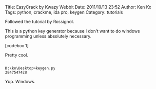 Title: EasyCrack by Kwazy Webbit
Date: 2011/10/13 23:52
Author: Ken Ko
Tags: python, crackme, ida pro, keygen
Category: tutorials

Followed the tutorial by Rossignol.

This is a python key generator because I don't want to do windows programming unless absolutely necessary.

[codebox 1]

Pretty cool.

<code>
D:\ko\Desktop>keygen.py
2847547428
</code>

Yup. Windows.
